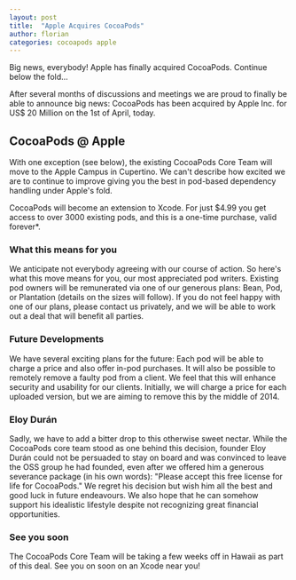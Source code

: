 ```yaml
---
layout: post
title:  "Apple Acquires CocoaPods"
author: florian
categories: cocoapods apple
---
```


Big news, everybody! Apple has finally acquired CocoaPods. Continue below the fold…

<!-- more -->

After several months of discussions and meetings we are proud to finally be able to announce big news:
CocoaPods has been acquired by Apple Inc. for US$ 20 Million on the 1st of April, today.

## CocoaPods @ Apple

With one exception (see below), the existing CocoaPods Core Team will move to the Apple Campus in Cupertino.
We can't describe how excited we are to continue to improve giving you the best in pod-based dependency handling under Apple's fold.

CocoaPods will become an extension to Xcode.
For just $4.99 you get access to over 3000 existing pods, and this is a one-time purchase, valid forever*.

### What this means for you

We anticipate not everybody agreeing with our course of action.
So here's what this move means for you, our most appreciated pod writers.
Existing pod owners will be remunerated via one of our generous plans: Bean, Pod, or Plantation (details on the sizes will follow).
If you do not feel happy with one of our plans, please contact us privately, and we will be able to work out a deal that will benefit all parties.

### Future Developments

We have several exciting plans for the future:
Each pod will be able to charge a price and also offer in-pod purchases.
It will also be possible to remotely remove a faulty pod from a client.
We feel that this will enhance security and usability for our clients.
Initially, we will charge a price for each uploaded version, but we are aiming to remove this by the middle of 2014.

### Eloy Durán

Sadly, we have to add a bitter drop to this otherwise sweet nectar.
While the CocoaPods core team stood as one behind this decision, founder Eloy Durán could not be persuaded to stay on board and was convinced to leave the OSS group he had founded, even after we offered him a generous severance package (in his own words): "Please accept this free license for life for CocoaPods."
We regret his decision but wish him all the best and good luck in future endeavours.
We also hope that he can somehow support his idealistic lifestyle despite not recognizing great financial opportunities.

### See you soon

The CocoaPods Core Team will be taking a few weeks off in Hawaii as part of this deal.
See you on soon on an Xcode near you!